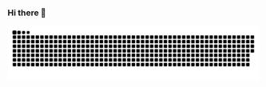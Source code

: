 ### Hi there 👋

<!--
**ningyougan/ningyougan** is a ✨ _special_ ✨ repository because its `README.md` (this file) appears on your GitHub profile.

Here are some ideas to get you started:

- 🔭 I’m currently working on ...
- 🌱 I’m currently learning ...
- 👯 I’m looking to collaborate on ...
- 🤔 I’m looking for help with ...
- 💬 Ask me about ...
- 📫 How to reach me: ...
- 😄 Pronouns: ...
- ⚡ Fun fact: ...
-->
<picture>
  <source media="(prefers-color-scheme: dark)" srcset="https://raw.githubusercontent.com/ningyougan/ningyougan/output/github-contribution-grid-snake-dark.svg">
  <source media="(prefers-color-scheme: light)" srcset="https://raw.githubusercontent.com/ningyougan/ningyougan/output/github-contribution-grid-snake.svg">
  <img alt="github contribution grid snake animation" src="https://raw.githubusercontent.com/ningyougan/ningyougan/output/github-contribution-grid-snake.svg">
</picture>
